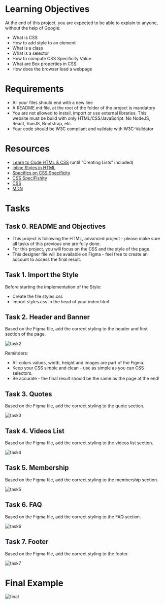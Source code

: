 # Learning Objectives

At the end of this project, you are expected to be able to explain to anyone, without the help of Google:

- What is CSS
- How to add style to an element
- What is a class
- What is a selector
- How to compute CSS Specificity Value
- What are Box properties in CSS
- How does the browser load a webpage

# Requirements

- All your files should end with a new line
- A README.md file, at the root of the folder of the project is mandatory
- You are not allowed to install, import or use external libraries. This website must be build with only HTML/CSS/JavaScript. No NodeJS, React, VueJS, Bootstrap, etc.
- Your code should be W3C compliant and validate with W3C-Validator

# Resources

- [Learn to Code HTML & CSS](https://learn.shayhowe.com/html-css/) (until “Creating Lists” included)
- [Inline Styles in HTML](https://www.codecademy.com/article/html-inline-styles)
- [Specifics on CSS Specificity](https://css-tricks.com/specifics-on-css-specificity/)
- [CSS SpeciFishity](https://www.standardista.com/cgi-sys/suspendedpage.cgi)
- [CSS](https://developer.mozilla.org/en-US/docs/Learn/CSS)
- [MDN](https://developer.mozilla.org/en-US/)

# Tasks

## Task 0. README and Objectives

- This project is following the HTML, advanced project - please make sure all tasks of this previous one are fully done.
- For this project, you will focus on the CSS and the style of the page.
- This designer file will be available on Figma - feel free to create an account to access the final result.
  
## Task 1. Import the Style

Before starting the implementation of the Style:

- Create the file styles.css
- Import styles.css in the head of your index.html

## Task 2. Header and Banner

Based on the Figma file, add the correct styling to the header and first section of the page.

![task2](https://github.com/chris85gillis/atlas-web-development/assets/126268722/95557acb-23ba-4c8b-bc41-11ee80a50207)

Reminders:

- All colors values, width, height and images are part of the Figma.
- Keep your CSS simple and clean - use as simple as you can CSS selectors.
- Be accurate - the final result should be the same as the page at the end!

## Task 3. Quotes

Based on the Figma file, add the correct styling to the quote section.

![task3](https://github.com/chris85gillis/atlas-web-development/assets/126268722/346ce82a-0972-4828-96a8-f4b891f7142d)

## Task 4. Videos List

Based on the Figma file, add the correct styling to the videos list section.

![task4](https://github.com/chris85gillis/atlas-web-development/assets/126268722/78450e37-71f5-4498-a5e0-1b4927ecb860)

## Task 5. Membership

Based on the Figma file, add the correct styling to the membership section.

![task5](https://github.com/chris85gillis/atlas-web-development/assets/126268722/08ba47bd-d55d-4eee-b3d4-43d43f84495f)

## Task 6. FAQ

Based on the Figma file, add the correct styling to the FAQ section.

![task6](https://github.com/chris85gillis/atlas-web-development/assets/126268722/890e5d56-c10e-4a10-acf3-9d46addaa9e3)

## Task 7. Footer

Based on the Figma file, add the correct styling to the footer.

![task7](https://github.com/chris85gillis/atlas-web-development/assets/126268722/b70a3c39-6baa-4a06-a8f0-a2da54ca1a9c)

# Final Example

![final](https://github.com/chris85gillis/atlas-web-development/assets/126268722/31f6f28b-dd37-4bed-a1db-7b2878da3d53)
